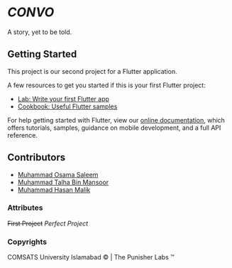 # _CONVO_

A story, yet to be told.

## Getting Started

This project is our second project for a Flutter application.

A few resources to get you started if this is your first Flutter project:

- [Lab: Write your first Flutter app](https://flutter.dev/docs/get-started/codelab)
- [Cookbook: Useful Flutter samples](https://flutter.dev/docs/cookbook)

For help getting started with Flutter, view our
[online documentation](https://flutter.dev/docs), which offers tutorials,
samples, guidance on mobile development, and a full API reference.

## Contributors

- [Muhammad Osama Saleem](https://www.comsats.edu.pk/)
- [Muhammad Talha Bin Mansoor](https://www.comsats.edu.pk/)
- [Muhammad Hasan Malik](https://www.comsats.edu.pk/)

### Attributes

~~First Project~~ _Perfect Project_

### Copyrights

COMSATS University Islamabad © | The Punisher Labs ™
